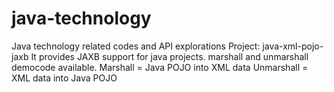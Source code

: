 # java-technology
Java technology related codes and API explorations
Project: java-xml-pojo-jaxb
	It provides JAXB support for java projects. marshall and unmarshall democode available.
	Marshall = Java POJO into XML data
	Unmarshall = XML data into Java POJO
